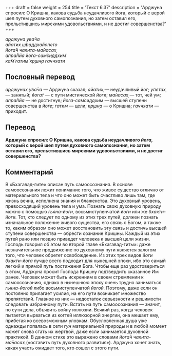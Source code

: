 +++
draft = false
weight = 254
title = 'Текст 6.37'
description = 'Арджуна спросил: О Кришна, какова судьба неудачливого йога, который с верой шел путем духовного самопознания, но затем оставил его, прельстившись мирскими удовольствиями, и не достиг совершенства?'
+++

_арджуна ува̄ча  
айатих̣ ш́раддхайопето  
йога̄ч чалита-ма̄насах̣  
апра̄пйа йога-сам̇сиддхим̇  
ка̄м̇ гатим̇ кр̣шн̣а гаччхати_

## Пословный перевод

_арджунах̣_ _ува̄ча_ — Арджуна сказал; _айатих̣_ — неудачливый _йог_; _упетах̣_ — занятый; _йога̄т_ — с пути мистической _йоги_; _ма̄насах̣_ — тот, чей ум; _апра̄пйа_ — не достигнув; _йога_\-_сам̇сиддхим_ — высшей ступени совершенства в _йоге_; _гатим_ — цели; _кр̣шн̣а_ — о Кришна; _гаччхати_ — приходит.

## Перевод

**Арджуна спросил: О Кришна, какова судьба неудачливого _йога,_ который с верой шел путем духовного самопознания, но затем оставил его, прельстившись мирскими удовольствиями, и не достиг совершенства?**

## Комментарий

В «Бхагавад-гите» описан путь самоосознания. В основе самоосознания лежит понимание того, что живое существо отлично от материального тела и что оно может быть счастливо лишь там, где жизнь вечна, исполнена знания и блаженства. Это духовный уровень, превосходящий уровень тела и ума. Познать свою духовную природу можно с помощью _гьяна-йоги,_ восьмиступенчатой _йоги_ или же _бхакти-йоги._ Тот, кто следует по одному из этих трех путей, должен познать изначальное положение живого существа, его связь с Богом, а также то, каким образом оно может восстановить эту связь и достичь высшей ступени совершенства — обрести сознание Кришны. Каждый из этих путей рано или поздно приведет человека к высшей цели жизни. Господь говорил об этом во второй главе «Бхагавад-гиты»: даже незначительное продвижение по духовному пути является залогом того, что человек обретет освобождение. Из этих трех видов _йоги_ _бхакти-йога_ лучше всего подходит для нынешней эпохи, ибо это самый легкий и прямой путь постижения Бога. Чтобы еще раз удостовериться в этом, Арджуна просит Господа Кришну подтвердить сказанное Им ранее. Человек может быть искренним в своем стремлении к самоосознанию, однако в нынешнюю эпоху очень трудно заниматься _гьяна-йогой_ либо восьмиступенчатой _йогой._ Поэтому, даже если он постоянно прилагает усилия, на его пути возникает множество препятствий. Главное из них — недостаток серьезности и решимости следовать избранному пути. Встать на путь самоосознания — значит, по сути дела, объявить войну иллюзии. Всякий раз, когда человек пытается вырваться из когтей иллюзорной энергии, она мешает ему, прибегая ко всевозможным уловкам. Обусловленная душа уже однажды попалась в сети _гун_ материальной природы и в любой момент может снова стать их жертвой, даже если занимается духовной практикой. В данном стихе это выражено словами _йога̄ч чалита-ма̄насах̣_ («оставить путь духовного развития»). Арджуна хочет знать, какая участь ожидает того, кто сошел с этого пути.
